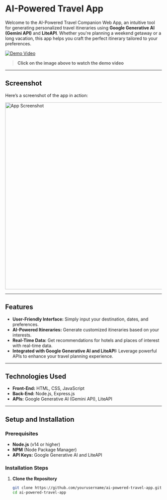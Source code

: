 #  AI-Powered Travel App

Welcome to the AI-Powered Travel Companion Web App, an intuitive tool for generating personalized travel itineraries using **Google Generative AI (Gemini API)** and **LiteAPI**. Whether you're planning a weekend getaway or a long vacation, this app helps you craft the perfect itinerary tailored to your preferences.


[![Demo Video](https://img.youtube.com/vi/a7p5LRV7p4o/0.jpg)](https://youtu.be/a7p5LRV7p4o?si=lt-1C9lym8V6-ztT)
> **Click on the image above to watch the demo video**
---
## Screenshot 

Here’s a screenshot of the app in action:

<img src="https://github.com/user-attachments/assets/4d2ed165-115a-4d28-bdfa-d57caa056f3d" alt="App Screenshot" width="600px">

---

##  Features

- **User-Friendly Interface:** Simply input your destination, dates, and preferences.
- **AI-Powered Itineraries:** Generate customized itineraries based on your interests.
- **Real-Time Data:** Get recommendations for hotels and places of interest with real-time data.
- **Integrated with Google Generative AI and LiteAPI:** Leverage powerful APIs to enhance your travel planning experience.

---

## Technologies Used

- **Front-End:** HTML, CSS, JavaScript
- **Back-End:** Node.js, Express.js
- **APIs:** Google Generative AI (Gemini API), LiteAPI

---

##  Setup and Installation

### Prerequisites

- **Node.js** (v14 or higher)
- **NPM** (Node Package Manager)
- **API Keys:** Google Generative AI and LiteAPI

### Installation Steps

1. **Clone the Repository**
   ```bash
   git clone https://github.com/yourusername/ai-powered-travel-app.git
   cd ai-powered-travel-app
